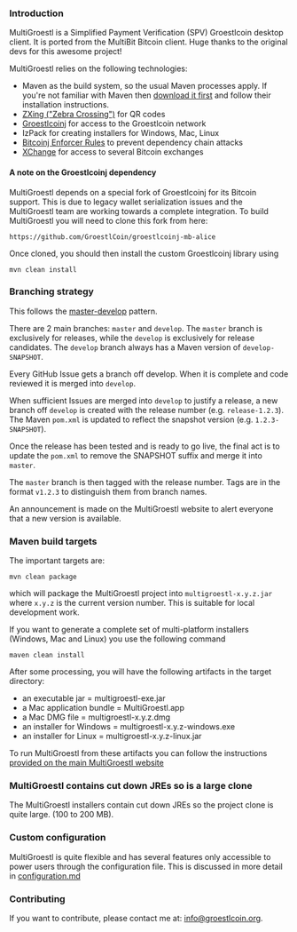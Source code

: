 ### Introduction

MultiGroestl is a Simplified Payment Verification (SPV) Groestlcoin desktop client.
It is ported from the MultiBit Bitcoin client. Huge thanks to the original devs for this awesome project!

MultiGroestl relies on the following technologies:

* Maven as the build system, so the usual Maven processes apply. If you're not familiar
with Maven then [download it first](http://maven.apache.org) and follow their installation instructions.
* [ZXing ("Zebra Crossing")](https://code.google.com/p/zxing/) for QR codes
* [Groestlcoinj](https://github.com/GroestlCoin/groestlcoinj-mb-alice) for access to the Groestlcoin network
* IzPack for creating installers for Windows, Mac, Linux
* [Bitcoinj Enforcer Rules](https://github.com/gary-rowe/BitcoinjEnforcerRules) to prevent dependency chain attacks
* [XChange](https://github.com/timmolter/XChange) for access to several Bitcoin exchanges

#### A note on the Groestlcoinj dependency

MultiGroestl depends on a special fork of Groestlcoinj for its Bitcoin support. This is due to legacy wallet serialization issues
and the MultiGroestl team are working towards a complete integration. To build MultiGroestl you will need to clone this fork from
here:
```
https://github.com/GroestlCoin/groestlcoinj-mb-alice
```

Once cloned, you should then install the custom Groestlcoinj library using

```
mvn clean install
```

### Branching strategy

This follows the  [master-develop](http://nvie.com/posts/a-successful-git-branching-model/) pattern.

There are 2 main branches: `master` and `develop`. The `master` branch is exclusively for releases, while the `develop`
is exclusively for release candidates. The `develop` branch always has a Maven version of `develop-SNAPSHOT`.

Every GitHub Issue gets a branch off develop. When it is complete and code reviewed it is merged into `develop`.

When sufficient Issues are merged into `develop` to justify a release, a new branch off `develop` is created with the release number (e.g. `release-1.2.3`).
The Maven `pom.xml` is updated to reflect the snapshot version (e.g. `1.2.3-SNAPSHOT`).

Once the release has been tested and is ready to go live, the final act is to update the `pom.xml` to remove the SNAPSHOT suffix and merge it into `master`.

The `master` branch is then tagged with the release number. Tags are in the format `v1.2.3` to distinguish them from branch names.

An announcement is made on the MultiGroestl website to alert everyone that a new version is available.

### Maven build targets

The important targets are:

```
mvn clean package
```

which will package the MultiGroestl project into `multigroestl-x.y.z.jar` where `x.y.z` is the current version
number. This is suitable for local development work.

If you want to generate a complete set of multi-platform installers (Windows, Mac and Linux) you 
use the following command

```
maven clean install
```

After some processing, you will have the following artifacts in the target directory:

* an executable jar = multigroestl-exe.jar
* a Mac application bundle = MultiGroestl.app
* a Mac DMG file = multigroestl-x.y.z.dmg
* an installer for Windows = multigroestl-x.y.z-windows.exe
* an installer for Linux = multigroestl-x.y.z-linux.jar

To run MultiGroestl from these artifacts you can follow the instructions [provided on the main MultiGroestl
website](https://groestlcoin.org/help.html)

### MultiGroestl contains cut down JREs so is a large clone

The MultiGroestl installers contain cut down JREs so the project clone is quite large.
(100 to 200 MB).

### Custom configuration

MultiGroestl is quite flexible and has several features only accessible to power users through the configuration file. This
is discussed in more detail in [configuration.md](configuration.md)

### Contributing

If you want to contribute, please contact me at: [info@groestlcoin.org](mailto:info@groestlcoin.org).
